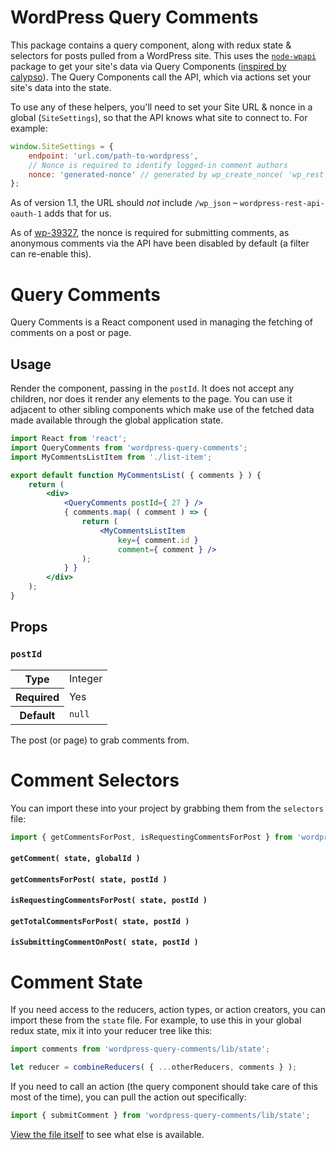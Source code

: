 WordPress Query Comments
========================

This package contains a query component, along with redux state & selectors for posts pulled from a WordPress site. This uses the [`node-wpapi`](https://github.com/WP-API/node-wpapi) package to get your site's data via Query Components ([inspired by calypso](https://github.com/Automattic/wp-calypso/blob/master/docs/our-approach-to-data.md#query-components)). The Query Components call the API, which via actions set your site's data into the state.

To use any of these helpers, you'll need to set your Site URL & nonce in a global (`SiteSettings`), so that the API knows what site to connect to. For example:

```js
window.SiteSettings = {
	endpoint: 'url.com/path-to-wordpress',
	// Nonce is required to identify logged-in comment authors
	nonce: 'generated-nonce' // generated by wp_create_nonce( 'wp_rest' )
};
```

As of version 1.1, the URL should _not_ include `/wp_json` – `wordpress-rest-api-oauth-1` adds that for us.

As of [wp-39327](https://core.trac.wordpress.org/changeset/39327), the nonce is required for submitting comments, as anonymous comments via the API have been disabled by default (a filter can re-enable this).

Query Comments
==============

Query Comments is a React component used in managing the fetching of comments on a post or page.

## Usage

Render the component, passing in the `postId`. It does not accept any children, nor does it render any elements to the page. You can use it adjacent to other sibling components which make use of the fetched data made available through the global application state.

```jsx
import React from 'react';
import QueryComments from 'wordpress-query-comments';
import MyCommentsListItem from './list-item';

export default function MyCommentsList( { comments } ) {
	return (
		<div>
			<QueryComments postId={ 27 } />
			{ comments.map( ( comment ) => {
				return (
					<MyCommentsListItem
						key={ comment.id }
						comment={ comment } />
				);
			} }
		</div>
	);
}
```

## Props

### `postId`

<table>
	<tr><th>Type</th><td>Integer</td></tr>
	<tr><th>Required</th><td>Yes</td></tr>
	<tr><th>Default</th><td><code>null</code></td></tr>
</table>

The post (or page) to grab comments from.

Comment Selectors
=================

You can import these into your project by grabbing them from the `selectors` file:

```jsx
import { getCommentsForPost, isRequestingCommentsForPost } from 'wordpress-query-comments/lib/selectors';
```

#### `getComment( state, globalId )`

#### `getCommentsForPost( state, postId )`

#### `isRequestingCommentsForPost( state, postId )`

#### `getTotalCommentsForPost( state, postId )`

#### `isSubmittingCommentOnPost( state, postId )`

Comment State
=============

If you need access to the reducers, action types, or action creators, you can import these from the `state` file. For example, to use this in your global redux state, mix it into your reducer tree like this:

```jsx
import comments from 'wordpress-query-comments/lib/state';

let reducer = combineReducers( { ...otherReducers, comments } );
```

If you need to call an action (the query component should take care of this most of the time), you can pull the action out specifically:

```jsx
import { submitComment } from 'wordpress-query-comments/lib/state';
```

[View the file itself](src/state.js) to see what else is available.
